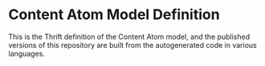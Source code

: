 # Content Atom Model Definition

This is the Thrift definition of the Content Atom model, and the published
versions of this repository are built from the autogenerated code in various
languages.
